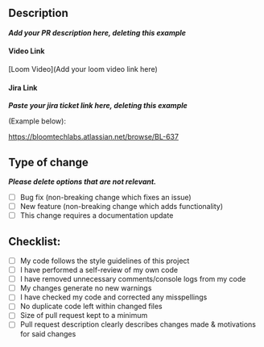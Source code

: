 ## Description

___Add your PR description here, deleting this example___

#### Video Link

[Loom Video](Add your loom video link here)

#### Jira Link

___Paste your jira ticket link here, deleting this example___

(Example below):

https://bloomtechlabs.atlassian.net/browse/BL-637

## Type of change

___Please delete options that are not relevant.___

- [ ] Bug fix (non-breaking change which fixes an issue)
- [ ] New feature (non-breaking change which adds functionality)
- [ ] This change requires a documentation update

## Checklist:

- [ ] My code follows the style guidelines of this project
- [ ] I have performed a self-review of my own code
- [ ] I have removed unnecessary comments/console logs from my code
- [ ] My changes generate no new warnings
- [ ] I have checked my code and corrected any misspellings
- [ ] No duplicate code left within changed files
- [ ] Size of pull request kept to a minimum
- [ ] Pull request description clearly describes changes made & motivations for said changes
